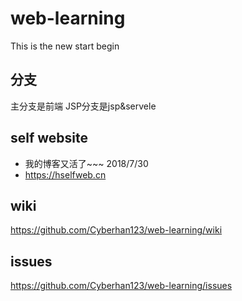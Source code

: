 # web-learning  

This is the new start begin
## 分支
主分支是前端
JSP分支是jsp&servele

## self website  
- 我的博客又活了~~~ 2018/7/30
- https://hselfweb.cn

## wiki  

https://github.com/Cyberhan123/web-learning/wiki

## issues  

https://github.com/Cyberhan123/web-learning/issues


